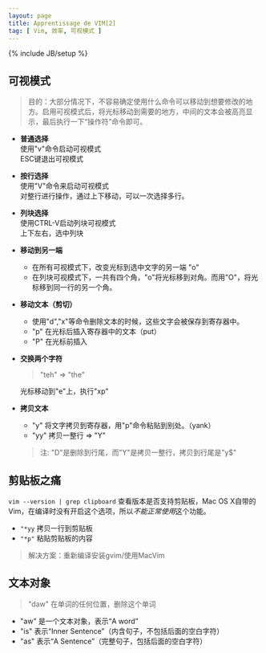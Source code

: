 ```yaml
---
layout: page
title: Apprentissage de VIM[2]
tag: [ Vim, 效率, 可视模式 ]
---
```

{% include JB/setup %}

## 可视模式
> 目的：大部分情况下，不容易确定使用什么命令可以移动到想要修改的地方。启用可视模式后，将光标移动到需要的地方，中间的文本会被高亮显示，最后执行一下“操作符”命令即可。

- **普通选择**  
	使用"v"命令启动可视模式  
	ESC键退出可视模式
	
- **按行选择**  
	使用"V"命令来启动可视模式  
	对整行进行操作，通过上下移动，可以一次选择多行。

- **列块选择**  
	使用CTRL-V启动列块可视模式  
	上下左右，选中列块  
	
- **移动到另一端**  
	- 在所有可视模式下，改变光标到选中文字的另一端 "o"
	- 在列块可视模式下，一共有四个角，"o"将光标移到对角。而用"O"，将光标移到同一行的另一个角。
	
	
	
- **移动文本（剪切）**
	- 使用"d","x"等命令删除文本的时候，这些文字会被保存到寄存器中。
	- "p" 在光标后插入寄存器中的文本（put）
	- "P" 在光标前插入
	
- **交换两个字符**
	> "teh" => "the"
	
	光标移动到"e"上，执行"xp"
	
- **拷贝文本**  
	- "y" 将文字拷贝到寄存器，用"p"命令粘贴到别处。（yank）  
	- "yy" 拷贝一整行 => "Y"
	> 注: "D"是删除到行尾，而"Y"是拷贝一整行，拷贝到行尾是"y$"

## 剪贴板之痛
`vim --version | grep clipboard`
查看版本是否支持剪贴板，Mac OS X自带的Vim，在编译时没有开启这个选项，所以*不能正常使用*这个功能。

- `"*yy` 拷贝一行到剪贴板
- `"*p"` 粘贴剪贴板的内容

> 解决方案：重新编译安装gvim/使用MacVim


## 文本对象
> "daw" 在单词的任何位置，删除这个单词  

- "aw" 是一个文本对象，表示“A word”  
- "is" 表示“Inner Sentence”（内含句子，不包括后面的空白字符）  
- "as" 表示“A Sentence”（完整句子，包括后面的空白字符）  
